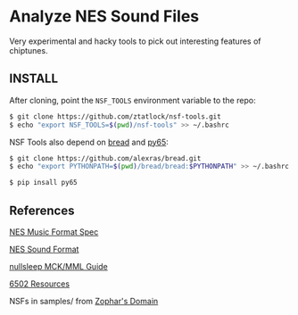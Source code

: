 # Analyze NES Sound Files

Very experimental and hacky tools to pick out interesting features of
chiptunes.

## INSTALL

After cloning, point the `NSF_TOOLS` environment variable to the repo:

```sh
$ git clone https://github.com/ztatlock/nsf-tools.git
$ echo "export NSF_TOOLS=$(pwd)/nsf-tools" >> ~/.bashrc
```

NSF Tools also depend on [bread](https://github.com/alexras/bread) and
[py65](https://github.com/mnaberez/py65):

```sh
$ git clone https://github.com/alexras/bread.git
$ echo "export PYTHONPATH=$(pwd)/bread/bread:$PYTHONPATH" >> ~/.bashrc

$ pip insall py65
```

## References

[NES Music Format Spec](http://kevtris.org/nes/nsfspec.txt)

[NES Sound Format](http://en.wikipedia.org/wiki/NES_Sound_Format)

[nullsleep MCK/MML Guide](http://www.nullsleep.com/treasure/mck_guide/)

[6502 Resources](http://www.6502.org/)

NSFs in samples/ from [Zophar's Domain](http://www.zophar.net/music/nsf.html)
